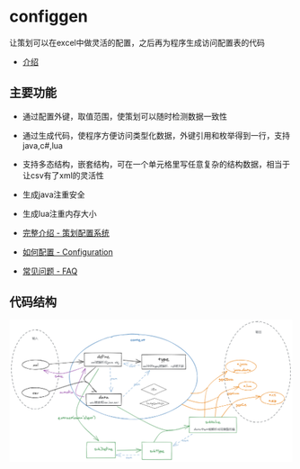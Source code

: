 # configgen

让策划可以在excel中做灵活的配置，之后再为程序生成访问配置表的代码

* [介绍](https://stallboy.github.io/configgen/)

## 主要功能

* 通过配置外键，取值范围，使策划可以随时检测数据一致性

* 通过生成代码，使程序方便访问类型化数据，外键引用和枚举得到一行，支持java,c#,lua

* 支持多态结构，嵌套结构，可在一个单元格里写任意复杂的结构数据，相当于让csv有了xml的灵活性

* 生成java注重安全

* 生成lua注重内存大小

* [完整介绍 - 策划配置系统](https://stallboy.github.io/configgen/ConfiggenIntro.pdf)

* [如何配置 - Configuration](https://stallboy.github.io/configgen/Configuration.html)

* [常见问题 - FAQ](https://stallboy.github.io/configgen/FAQ.html)

## 代码结构

![](docs/arch.png)
